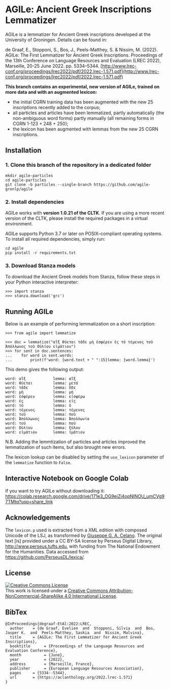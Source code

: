 
# AGILe: Ancient Greek Inscriptions Lemmatizer
AGILe is a lemmatizer for Ancient Greek inscriptions developed at the University of Groningen. Details can be found in:

de Graaf, E., Stopponi, S., Bos, J., Peels-Matthey, S. & Nissim, M. (2022). AGILe: The First Lemmatizer for Ancient Greek Inscriptions. Proceedings of the 13th Conference on Language Resources and Evaluation (LREC 2022), Marseille, 20-25 June 2022. pp. 5334–5344. [http://www.lrec-conf.org/proceedings/lrec2022/pdf/2022.lrec-1.571.pdf](http://www.lrec-conf.org/proceedings/lrec2022/pdf/2022.lrec-1.571.pdf)

**This branch contains an experimental, new version of AGILe, trained on more data and with an augmented lexicon:** 
- the initial CGRN training data has been augmented with the new 25 inscriptions recently added to the corpus;
- all particles and articles have been lemmatized, partly automatically (the non-ambiguous word forms) partly manually (all remaining forms in CGRN 1-123 + 248 + 250);
- the lexicon has been augmented with lemmas from the new 25 CGRN inscriptions.

## Installation
### 1. Clone this branch of the repository in a dedicated folder
```
mkdir agile-particles
cd agile-particles
git clone -b particles --single-branch https://github.com/agile-gronlp/agile
```

### 2. Install dependencies
AGILe works with **version 1.0.21 of the CLTK**. If you are using a more recent version of the CLTK, please install the required packages in a virtual environment.

AGILe supports Python 3.7 or later on POSIX–compliant operating systems. To install all required dependencies, simply run:

```
cd agile
pip install -r requirements.txt
```

### 3. Download Stanza models
To download the Ancient Greek models from Stanza, follow these steps in your Python interactive interpreter:

```
>>> import stanza
>>> stanza.download('grc')
```

## Running AGILe
Below is an example of performing lemmatization on a short inscription:

```
>>> from agile import lemmatize

>>> doc = lemmatize("αἲξ θύεται τάδε μὴ ἐσφέρεν ἐς τὸ τέμενος τοῦ Ἀπόλλωνος τοῦ Οὐλίου εἱμάτιον")
>>> for sent in doc.sentences:
...    for word in sent.words:
...        print(f'word: {word.text + " ":15}lemma: {word.lemma}')
```

This demo gives the following output:
```
word: αἲξ            lemma: αἴξ
word: θύεται         lemma: μετά
word: τάδε           lemma: ὅδε
word: μὴ             lemma: μή
word: ἐσφέρεν        lemma: εἰσφέρω
word: ἐς             lemma: εἰς
word: τὸ             lemma: ὁ
word: τέμενος        lemma: τέμενος
word: τοῦ            lemma: ποῦ
word: Ἀπόλλωνος      lemma: Ἀπολλωνία
word: τοῦ            lemma: ποῦ
word: Οὐλίου         lemma: ξύλον
word: εἱμάτιον       lemma: ἱμάτιον
```
N.B. Adding the lemmtization of particles and articles improved the lemmatization of such items, but also brought new errors.

The lexicon lookup can be disabled by setting the `use_lexicon` parameter of the `lemmatize` function to `False`.

## Interactive Notebook on Google Colab
If you want to try AGILe without downloading it: https://colab.research.google.com/drive/171e3_OG9eiZi4opNINOU_umCVg97TMtq?usp=share_link

## Acknowledgements
The `lexicon.p` used is extracted from a XML edition with composed Unicode of the LSJ, as transformed by [Giuseppe G. A. Celano](https://github.com/gcelano/LSJ_GreekUnicode). The original text [is] provided under a CC BY-SA license by Perseus Digital Library, http://www.perseus.tufts.edu, with funding from The National Endowment for the Humanities.
Data accessed from https://github.com/PerseusDL/lexica/.

## License
<a rel="license" href="http://creativecommons.org/licenses/by-nc-sa/4.0/"><img alt="Creative Commons License" style="border-width:0" src="https://i.creativecommons.org/l/by-nc-sa/4.0/88x31.png" /></a><br />This work is licensed under a <a rel="license" href="http://creativecommons.org/licenses/by-nc-sa/4.0/">Creative Commons Attribution-NonCommercial-ShareAlike 4.0 International License</a>.

## BibTex
```
@InProceedings{degraaf-EtAl:2022:LREC,
  author    = {de Graaf, Evelien  and  Stopponi, Silvia  and  Bos, Jasper K.  and  Peels-Matthey, Saskia  and  Nissim, Malvina},
  title     = {AGILe: The First Lemmatizer for Ancient Greek Inscriptions},
  booktitle      = {Proceedings of the Language Resources and Evaluation Conference},
  month          = {June},
  year           = {2022},
  address        = {Marseille, France},
  publisher      = {European Language Resources Association},
  pages     = {5334--5344},
  url       = {https://aclanthology.org/2022.lrec-1.571}
}
```
